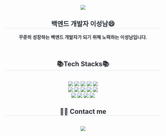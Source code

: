 <p align='center'>
    <img src="https://capsule-render.vercel.app/api?type=waving&color=auto&height=300&section=header&text=Welcome%20to&fontSize=90&animation=fadeIn&fontAlignY=38&desc=The%20Seongnam%20GitHub%20&descAlignY=51&descAlign=62"/>
</p>


<div align= "center"> 
    <h2 style="border-bottom: 1px solid #d8dee4; color: #282d33;"> 백엔드 개발자 이성남😄 </h2>  
    <div style="font-weight: 700; font-size: 15px; text-align: center; color: #282d33;"> 꾸준히 성장하는 백엔드 개발자가 되기 위해 노력하는 이성남입니다. </div> 
</div>

<br>
<br>

<div align= "center">
    <h2 style="border-bottom: 1px solid #d8dee4; color: #282d33;"> 📚Tech Stacks📚 </h2> <br> 
    <div style="margin: 0 auto; text-align: center;" align= "center"> <img src="https://img.shields.io/badge/Java-007396?style=flat-square&logo=Java&logoColor=white">
          <img src="https://img.shields.io/badge/HTML5-E34F26?style=flat-square&logo=HTML5&logoColor=white">
          <img src="https://img.shields.io/badge/CSS3-1572B6?style=flat-square&logo=CSS3&logoColor=white">
          <img src="https://img.shields.io/badge/Javascript-F7DF1E?style=flat-square&logo=Javascript&logoColor=white">
          <img src="https://img.shields.io/badge/jQuery-0769AD?style=flat-square&logo=jQuery&logoColor=white">
          <br/><img src="https://img.shields.io/badge/MySQL-4479A1?style=flat-square&logo=MySQL&logoColor=white">
          <img src="https://img.shields.io/badge/Spring Boot-6DB33F?style=flat-square&logo=Spring Boot&logoColor=white">
          <img src="https://img.shields.io/badge/Android-3DDC84?style=flat-square&logo=Android&logoColor=white">
          <img src="https://img.shields.io/badge/Firebase-FFCA28?style=flat-square&logo=Firebase&logoColor=white">
          <img src="https://img.shields.io/badge/Amazon AWS-232F3E?style=flat-square&logo=Amazon AWS&logoColor=white">
          <br/><img src="https://img.shields.io/badge/Git-F05032?style=flat-square&logo=Git&logoColor=white">
          <img src="https://img.shields.io/badge/Github-181717?style=flat-square&logo=Github&logoColor=white">
          <img src="https://img.shields.io/badge/Docker-2496ED?style=flat-square&logo=Docker&logoColor=white">
          <img src="https://img.shields.io/badge/Linux-FCC624?style=flat-square&logo=Linux&logoColor=white">
          </div>
    </div>


  <div align= "center">
    <h2 style="border-bottom: 1px solid #d8dee4; color: #282d33;"> 🧑‍💻 Contact me </h2> <br> 
    <div align= "center"> <a href=mailto:> <img src="https://img.shields.io/badge/Gmail-EA4335?style=for-the-badge&logo=Gmail&logoColor=white&link=mailto:"> </a>
          </div>  <br> 
    <div align= "center">  </div> 
   </div>



    
    

  


